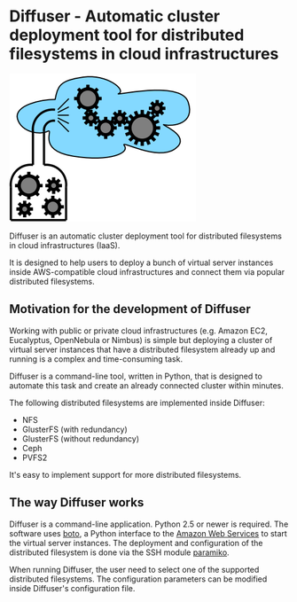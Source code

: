 # Diffuser - Automatic cluster deployment tool for distributed filesystems in cloud infrastructures

![KOALA](images/Diffusor_logo.png)

Diffuser is an automatic cluster deployment tool for distributed filesystems in cloud infrastructures (IaaS).

It is designed to help users to deploy a bunch of virtual server instances inside AWS-compatible cloud infrastructures and connect them via popular distributed filesystems.

## Motivation for the development of Diffuser

Working with public or private cloud infrastructures (e.g. Amazon EC2, Eucalyptus, OpenNebula or Nimbus) is simple but deploying a cluster of virtual server instances that have a distributed filesystem already up and running is a complex and time-consuming task.

Diffuser is a command-line tool, written in Python, that is designed to automate this task and create an already connected cluster within minutes.

The following distributed filesystems are implemented inside Diffuser:

- NFS
- GlusterFS (with redundancy)
- GlusterFS (without redundancy)
- Ceph
- PVFS2

It's easy to implement support for more distributed filesystems.

## The way Diffuser works

Diffuser is a command-line application. Python 2.5 or newer is required. The software uses [boto](https://github.com/boto/boto), a Python interface to the [Amazon Web Services](https://aws.amazon.com) to start the virtual server instances. The deployment and configuration of the distributed filesystem is done via the SSH module [paramiko](https://github.com/paramiko/paramiko).

When running Diffuser, the user need to select one of the supported distributed filesystems. The configuration parameters can be modified inside Diffuser's configuration file.
